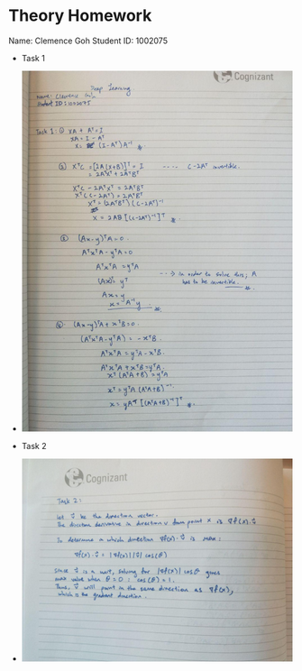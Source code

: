 # Theory Homework 
Name: Clemence Goh
Student ID: 1002075

- Task 1
- ![First part](./task1.jpg)

- Task 2
- ![Second task](./task2.jpg)